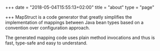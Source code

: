 +++
date = "2018-05-04T15:55:13+02:00"
title = "about"
type = "page"

+++
MapStruct is a code generator that greatly simplifies the implementation of mappings between Java bean types based on a convention over configuration approach.

The generated mapping code uses plain method invocations and thus is fast, type-safe and easy to understand.